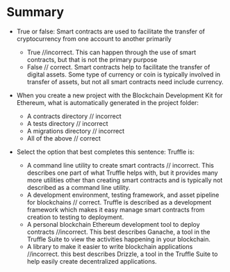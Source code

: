 # Summary

- True or false: Smart contracts are used to facilitate the transfer of cryptocurrency from one account to another primarily

  - True //incorrect. This can happen through the use of smart contracts, but that is not the primary purpose
  - False // correct. Smart contracts help to facilitate the transfer of digital assets. Some type of currency or coin is typically involved in transfer of assets, but not all smart contracts need include currency.

- When you create a new project with the Blockchain Development Kit for Ethereum, what is automatically generated in the project folder:

  - A contracts directory // incorrect
  - A tests directory // incorrect
  - A migrations directory // incorrect
  - All of the above // correct

- Select the option that best completes this sentence: Truffle is:

  - A command line utility to create smart contracts // incorrect. This describes one part of what Truffle helps with, but it provides many more utilities other than creating smart contracts and is typically not described as a command line utility.
  - A development environment, testing framework, and asset pipeline for blockchains // correct. Truffle is described as a development framework which makes it easy manage smart contracts from creation to testing to deployment.
  - A personal blockchain Ethereum development tool to deploy contracts //incorrect. This best describes Ganache, a tool in the Truffle Suite to view the activities happening in your blockchain.
  - A library to make it easier to write blockchain applications //incorrect. this best describes Drizzle, a tool in the Truffle Suite to help easily create decentralized applications.
